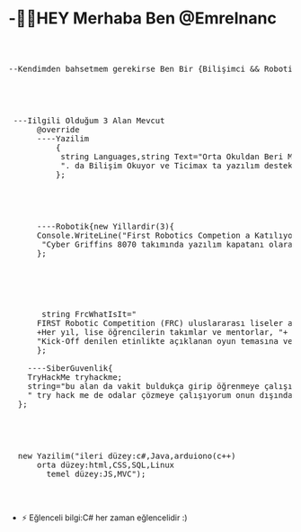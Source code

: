 
<div >
  <h1> -👩‍💻HEY Merhaba Ben @EmreInanc</h1>
<pre style="">

 <p>--Kendimden bahsetmem gerekirse Ben Bir {Bilişimci && Robotikci-yim}</p>

 
   <pre> ---Iilgili Olduğum 3 Alan Mevcut
      @override
      ----Yazilim
          {
           string Languages,string Text="Orta Okuldan Beri Merak ve Iilgili Olduğum Bir Alan Aynı Zamanda Lise"+SinifNumarasi+
           ". da Bilişim Okuyor ve Ticimax ta yazılım destek üzerine staj yapıyorum.", int SinifNumarasi=12
          };
   </pre>
<pre>
      ----Robotik{new Yillardir(3){
      Console.WriteLine("First Robotics Competion a Katılıyorum okuluma bağlı robotik takımı olan" +
       "Cyber Griffins 8070 takımında yazılım kapatanı olarak devam ediyorum")
      }; 

</pre>
   
  <pre>
       string FrcWhatIsIt="
      FIRST Robotic Competition (FRC) uluslararası liseler arası robotik yarışmasıdır."
      +Her yıl, lise öğrencilerin takımlar ve mentorlar, "+
      "Kick-Off denilen etinlikte açıklanan oyun temasına ve robot kurallarına göre robot yapmaya çalışırlar. ";
      };

    ----SiberGuvenlik{
    TryHackMe tryhackme;
    string="bu alan da vakit buldukça girip öğrenmeye çalışıyorum,"+
    " try hack me de odalar çözmeye çalışıyorum onun dışında bazen videolar izliyorum"; 
  };

</pre>

<pre>
  new Yazilim("ileri düzey:c#,Java,arduiono(c++)
      orta düzey:html,CSS,SQL,Linux 
        temel düzey:JS,MVC");
</pre>

</pre>

- ⚡ Eğlenceli bilgi:C# her zaman eğlencelidir :)


</div>
